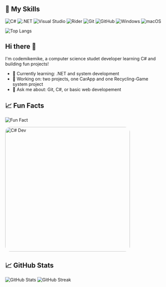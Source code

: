 ## 🧰 My Skills

![C#](https://img.shields.io/badge/C%23-239120?style=for-the-badge&logo=c-sharp&logoColor=white)
![.NET](https://img.shields.io/badge/.NET-512BD4?style=for-the-badge&logo=dotnet&logoColor=white)
![Visual Studio](https://img.shields.io/badge/Visual%20Studio-5C2D91?style=for-the-badge&logo=visualstudio&logoColor=white)
![Rider](https://img.shields.io/badge/Rider-000000?style=for-the-badge&logo=jetbrains&logoColor=white)
![Git](https://img.shields.io/badge/Git-F05032?style=for-the-badge&logo=git&logoColor=white)
![GitHub](https://img.shields.io/badge/GitHub-181717?style=for-the-badge&logo=github&logoColor=white)
![Windows](https://img.shields.io/badge/Windows-0078D6?style=for-the-badge&logo=windows&logoColor=white)
![macOS](https://img.shields.io/badge/macOS-000000?style=for-the-badge&logo=apple&logoColor=white)

![Top Langs](https://github-readme-stats.vercel.app/api/top-langs/?username=codemikemike&layout=compact&theme=tokyonight)

## Hi there 👋

I'm codemikemike, a computer science studet developer learning C# and building fun projects!

- 🌱 Currently learning: .NET and system development
- 🔭 Working on: two projects, one CarApp and one Recycling-Game system project
- 💬 Ask me about: Git, C#, or basic web developement

## 📈 Fun Facts

![Fun Fact](https://img.shields.io/badge/Fun_Fact-I%20push%20to%20main%20in%20school%20projects-orange?style=flat-square)

<p>
<img src="https://github.com/user-attachments/assets/d6b006d5-a4f6-4bc5-8961-44e0fe53128a" alt="C# Dev" width="400" style="border-radius: 16px;">
</p>


## 📈 GitHub Stats

![GitHub Stats](https://github-readme-stats.vercel.app/api?username=codemikemike&show_icons=true&theme=tokyonight)
![GitHub Streak](https://github-readme-streak-stats.herokuapp.com/?user=codemikemike&theme=tokyonight)


